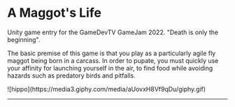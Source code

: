 # A Maggot's Life

<p>Unity game entry for the GameDevTV GameJam 2022. "Death is only the beginning".</p>
<p>The basic premise of this game is that you play as a particularly agile fly maggot being born in a carcass.
  In order to pupate, you must quickly use your affinity for launching yourself in the air, to find food while 
  avoiding hazards such as predatory birds and pitfalls.</p>
![hippo](https://media3.giphy.com/media/aUovxH8Vf9qDu/giphy.gif)
  <hr>

